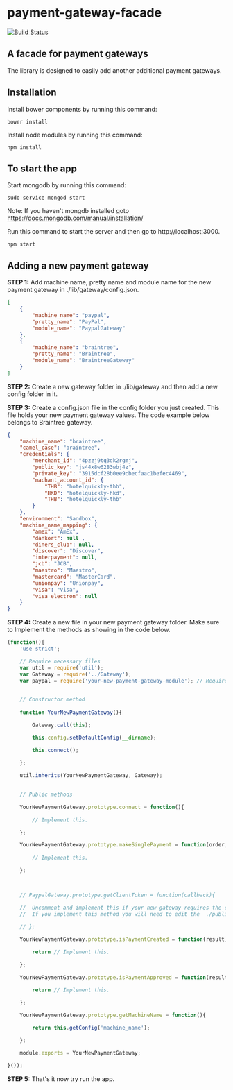 # payment-gateway-facade
[![Build Status](https://travis-ci.org/mak1986/payment-gateway-facade.svg?branch=master)](https://travis-ci.org/mak1986/payment-gateway-facade)
## A facade for payment gateways ##

The library is designed to easily add another additional payment gateways.

## Installation ##

Install bower components by running this command:
```
bower install
```

Install node modules by running this command:
```
npm install
```

## To start the app ##

Start mongodb by running this command:
```
sudo service mongod start
```
Note: If you haven't mongdb installed goto https://docs.mongodb.com/manual/installation/

Run this command to start the server and then go to http://localhost:3000.
```
npm start
```



## Adding a new payment gateway ##

__STEP 1:__ Add machine name, pretty name and module name for the new payment gateway in ./lib/gateway/config.json.

```Json
[
	{ 
		"machine_name": "paypal", 
		"pretty_name": "PayPal",
		"module_name": "PaypalGateway"
	},
	{
		"machine_name": "braintree", 
		"pretty_name": "Braintree",
		"module_name": "BraintreeGateway"
	}
]
```

__STEP 2:__ Create a new gateway folder in ./lib/gateway and then add a new config folder in it.

__STEP 3:__ Create a config.json file in the config folder you just created. This file holds your new payment gateway values. The code example below belongs to Braintree gateway.

```Json
{
	"machine_name": "braintree",
	"camel_case": "braintree",
	"credentials": {
		"merchant_id": "4pzzj9tq3dk2rgmj",
		"public_key": "js44x8w6283wbj4z",
		"private_key": "3915dcf28b0ee9cbecfaac1befec4469",
		"machant_account_id": {
			"THB": "hotelquickly-thb",
			"HKD": "hotelquickly-hkd",
			"THB": "hotelquickly-thb"
		}
	},
	"environment": "Sandbox",
	"machine_name_mapping": {
		"amex": "AmEx",
		"dankort": null ,
		"diners_club": null,
		"discover": "Discover",
		"interpayment": null,
		"jcb": "JCB",
		"maestro": "Maestro",
		"mastercard": "MasterCard",
		"unionpay": "Unionpay",
		"visa": "Visa",
		"visa_electron": null 
	}
}
```

__STEP 4:__ Create a new file in your new payment gateway folder. Make sure to Implement the methods as showing in the code below.

```Javascript
(function(){
	'use strict';

	// Require necessary files
	var util = require('util');
	var Gateway = require('../Gateway');
	var paypal = require('your-new-payment-gateway-module'); // Require your new payment gateway module here.

	
	// Constructor method
	
	function YourNewPaymentGateway(){

		Gateway.call(this);

		this.config.setDefaultConfig(__dirname);

		this.connect();

	};
	
	util.inherits(YourNewPaymentGateway, Gateway);

	
	// Public methods

	YourNewPaymentGateway.prototype.connect = function(){
		
		// Implement this.

	};

	YourNewPaymentGateway.prototype.makeSinglePayment = function(order, creditCard, options, callback){
		
		// Implement this.

	};



	// PaypalGateway.prototype.getClientToken = function(callback){

	//	Uncomment and implement this if your new gateway requires the client to get a client token. 
	//	If you implement this method you will need to edit the  ./public/js/clientTokenSetup.js file.
	
	// };

	YourNewPaymentGateway.prototype.isPaymentCreated = function(result){

		return // Implement this.
	
	};

	YourNewPaymentGateway.prototype.isPaymentApproved = function(result){

		return // Implement this.
	
	};

	YourNewPaymentGateway.prototype.getMachineName = function(){

		return this.getConfig('machine_name');

	};

	module.exports = YourNewPaymentGateway;

}());
```
__STEP 5:__ That's it now try run the app.
